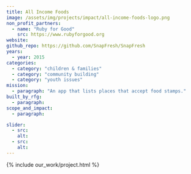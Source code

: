 ```yaml
---
title: All Income Foods
image: /assets/img/projects/impact/all-income-foods-logo.png
non_profit_partners:
  - name: "Ruby for Good"
    src: https://www.rubyforgood.org
website:
github_repo: https://github.com/SnapFresh/SnapFresh
years:
  - year: 2015
categories:
  - category: "children & families"
  - category: "community building"
  - category: "youth issues"
mission:
  - paragraph: "An app that lists places that accept food stamps."
built_by_rfg:
  - paragraph:
scope_and_impact:
  - paragraph:

slider:
  - src:
    alt:
  - src:
    alt:
---
```


{% include our_work/project.html %}
